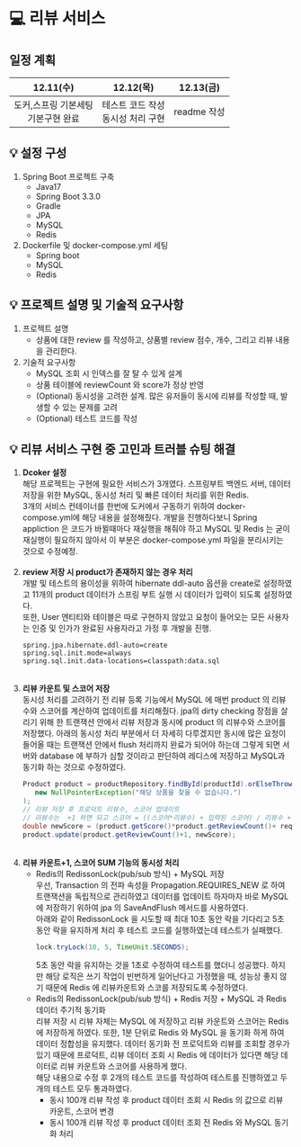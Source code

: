 # 💻 리뷰 서비스
## 일정 계획
|12.11(수)|12.12(목)|12.13(금)|
|:---:|:---:|:---:|
|도커,스프링 기본세팅<br>기본구현 완료|테스트 코드 작성<br>동시성 처리 구현|readme 작성|

## 💡 설정 구성
1) Spring Boot 프로젝트 구축
   - Java17
   - Spring Boot 3.3.0
   - Gradle
   - JPA
   - MySQL
   - Redis
2) Dockerfile 및 docker-compose.yml 세팅
   - Spring boot
   - MySQL
   - Redis
## 💡 프로젝트 설명 및 기술적 요구사항
1) 프로젝트 설명
   - 상품에 대한 review 를 작성하고, 상품별 review 점수, 개수, 그리고 리뷰 내용을 관리한다.
2) 기술적 요구사항
   - MySQL 조회 시 인덱스를 잘 탈 수 있게 설계
   - 상품 테이블에 reviewCount 와 score가 정상 반영
   - (Optional) 동시성을 고려한 설계. 많은 유저들이 동시에 리뷰를 작성할 때, 발생할 수 있는 문제를 고려
   - (Optional) 테스트 코드를 작성
## 💡 리뷰 서비스 구현 중 고민과 트러블 슈팅 해결
1) **Dcoker 설정**<br>
   해당 프로젝트는 구현에 필요한 서비스가 3개였다. 스프링부트 백엔드 서버, 데이터 저장을 위한 MySQL, 동시성 처리 및 빠른 데이터 처리를 위한 Redis.<br>
   3개의 서비스 컨테이너를 한번에 도커에서 구동하기 위하여 docker-compose.yml에 해당 내용을 설정해줬다. 개발을 진행하다보니 Spring appliction 은 코드가 바뀔때마다 재실행을 해줘야 하고 MySQL 및 Redis 는 굳이 재실행이 필요하지 않아서 이 부분은 docker-compose.yml 파일을 분리시키는 것으로 수정예정.
   <br><br>
2) **review 저장 시 product가 존재하지 않는 경우 처리**<br>
   개발 및 테스트의 용이성을 위하여 hibernate ddl-auto 옵션을 create로 설정하였고 11개의 product 데이터가 스프링 부트 실행 시 데이터가 입력이 되도록 설정하였다.<br>
   또한, User 엔티티와 테이블은 따로 구현하지 않았고 요청이 들어오는 모든 사용자는 인증 및 인가가 완료된 사용자라고 가정 후 개발을 진행.
   ```
   spring.jpa.hibernate.ddl-auto=create
   spring.sql.init.mode=always
   spring.sql.init.data-locations=classpath:data.sql
   ```
   <br>
3) **리뷰 카운트 및 스코어 저장**<br>
   동시성 처리를 고려하기 전 리뷰 등록 기능에서 MySQL 에 매번 product 의 리뷰수와 스코어를 계산하여 업데이트를 처리해줬다. jpa의 dirty checking 장점을 살리기 위해 한 트랜잭션 안에서 리뷰 저장과 동시에 product 의 리뷰수와 스코어를 저장했다. 아래의 동시성 처리 부분에서 더 자세히 다루겠지만 동시에 많은 요청이 들어올 때는 트랜잭션 안에서 flush 처리까지 완료가 되어야 하는데 그렇게 되면 서버와 database 에 부하가 심할 것이라고 판단하여 레디스에 저장하고 MySQL과 동기화 하는 것으로 수정하였다.
   ```java
   Product product = productRepository.findById(productId).orElseThrow(() ->
      new NullPointerException("해당 상품을 찾을 수 없습니다.")
   );
   // 리뷰 저장 후 프로덕트 리뷰수, 스코어 업데이트
   // 리뷰수는  +1 하면 되고 스코어 = ((스코어*리뷰수) + 입력된 스코어) / 리뷰수 + 1);
   double newScore = (product.getScore()*product.getReviewCount()+ requestDto.getScore())/(product.getReviewCount()+1);
   product.update(product.getReviewCount()+1, newScore);
   ```
   <br>
4) **리뷰 카운트+1, 스코어 SUM 기능의 동시성 처리**<br>
   - Redis의 RedissonLock(pub/sub 방식) + MySQL 저장<br>
     우선, Transaction 의 전파 속성을 Propagation.REQUIRES_NEW 로 하여 트랜잭션을 독립적으로 관리하였고 데이터를 업데이트 하자마자 바로 MySQL 에 저장하기 위하여 jpa 의 SaveAndFlush 메서드를 사용하였다.<br>
     아래와 같이 RedissonLock 을 시도할 때 최대 10초 동안 락을 기다리고 5초 동안 락을 유지하게 처리 후 테스트 코드를 실행하였는데 테스트가 실패했다. 
     ```java
     lock.tryLock(10, 5, TimeUnit.SECONDS);
     ```
     5초 동안 락을 유지하는 것을 1초로 수정하여 테스트를 했더니 성공했다. 하지만 해당 로직은 쓰기 작업이 빈번하게 일어난다고 가정했을 때, 성능상 좋지 않기 때문에 Redis 에 리뷰카운트와 스코를 저장되도록 수정하였다.
   - Redis의 RedissonLock(pub/sub 방식) + Redis 저장 + MySQL 과 Redis 데이터 주기적 동기화<br>
     리뷰 저장 시 리뷰 자체는 MySQL 에 저장하고 리뷰 카운트와 스코어는 Redis 에 저장하게 하였다. 또한, 1분 단위로 Redis 와 MySQL 을 동기화 하게 하여 데이터 정합성을 유지했다. 데이터 동기화 전 프로덕트와 리뷰를 조회할 경우가 있기 때문에 프로덕트, 리뷰 데이터 조회 시 Redis 에 데이터가 있다면 해당 데이터로 리뷰 카운트와 스코어를 사용하게 했다.<br>
     해당 내용으로 수정 후 2개의 테스트 코드를 작성하여 테스트를 진행하였고 두 개의 테스트 모두 통과하였다. 
     - 동시 100개 리뷰 작성 후 product 데이터 조회 시 Redis 의 값으로 리뷰 카운트, 스코어 변경
     - 동시 100개 리뷰 작성 후 product 데이터 조회 전 Redis 와 MySQL 동기화 처리
     
